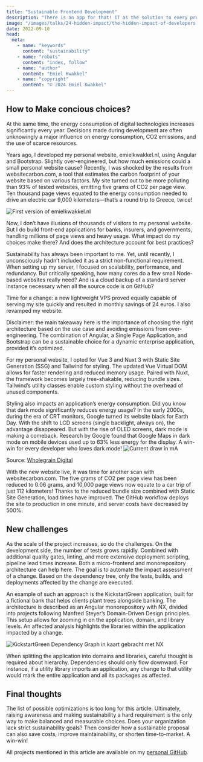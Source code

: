 ```yaml
---
title: "Sustainable Frontend Development"
description: "There is an app for that! IT as the solution to every problem. This is the mindset that drives developers who live for making an impact to get up every day with fresh energy. When looking at sustainability, this leads to IT for Good, Green IT, and the all-encompassing Sustainable IT"
image: "/images/talks/24-hidden-impact/the-hidden-impact-of-developers.jpg"
date: 2022-09-10
head:
  meta:
    - name: "keywords"
      content: "sustainability"
    - name: "robots"
      content: "index, follow"
    - name: "author"
      content: "Emiel Kwakkel"
    - name: "copyright"
      content: "© 2024 Emiel Kwakkel"
---
```


## How to Make concious choices?

At the same time, the energy consumption of digital technologies increases significantly every year. Decisions made during development are often unknowingly a major influence on energy consumption, CO2 emissions, and the use of scarce resources.

Years ago, I developed my personal website, emielkwakkel.nl, using Angular and Bootstrap. Slightly over-engineered, but how much emissions could a small personal website cause? Recently, I was shocked by the results from websitecarbon.com, a tool that estimates the carbon footprint of your website based on various factors. My site turned out to be more polluting than 93% of tested websites, emitting five grams of CO2 per page view. Ten thousand page views equated to the energy consumption needed to drive an electric car 9,000 kilometers—that’s a round trip to Greece, twice!

![First version of emielkwakkel.nl](/images/blog/sustainable-choices/emielkwakkel-nl-old.png)

Now, I don’t have illusions of thousands of visitors to my personal website. But I do build front-end applications for banks, insurers, and governments, handling millions of page views and heavy usage. What impact do my choices make there? And does the architecture account for best practices?

Sustainability has always been important to me. Yet, until recently, I unconsciously hadn’t included it as a strict non-functional requirement. When setting up my server, I focused on scalability, performance, and redundancy. But critically speaking, how many cores do a few small Node-based websites really need? And is a cloud backup of a standard server instance necessary when all the source code is on GitHub?

Time for a change: a new lightweight VPS proved equally capable of serving my site quickly and resulted in monthly savings of 24 euros. I also revamped my website.

Disclaimer: the main takeaway here is the importance of choosing the right architecture based on the use case and avoiding emissions from over-engineering. The combination of Angular, a Single Page Application, and Bootstrap can be a sustainable choice for a dynamic enterprise application, provided it’s optimized.

For my personal website, I opted for Vue 3 and Nuxt 3 with Static Site Generation (SSG) and Tailwind for styling. The updated Vue Virtual DOM allows for faster rendering and reduced memory usage. Paired with Nuxt, the framework becomes largely tree-shakable, reducing bundle sizes. Tailwind’s utility classes enable custom styling without the overhead of unused components.

Styling also impacts an application’s energy consumption. Did you know that dark mode significantly reduces energy usage? In the early 2000s, during the era of CRT monitors, Google turned its website black for Earth Day. With the shift to LCD screens (single backlight, always on), the advantage disappeared. But with the rise of OLED screens, dark mode is making a comeback. Research by Google found that Google Maps in dark mode on mobile devices used up to 63% less energy for the display. A win-win for every developer who loves dark mode!
![Current draw in mA](/images/blog/sustainable-choices/colour-energy-usage.png)

Source: [Wholegrain Digital](https://www.wholegraindigital.com/blog/dark-colour-web-design/)

With the new website live, it was time for another scan with websitecarbon.com. The five grams of CO2 per page view has been reduced to 0.06 grams, and 10,000 page views now equate to a car trip of just 112 kilometers! Thanks to the reduced bundle size combined with Static Site Generation, load times have improved. The GitHub workflow deploys the site to production in one minute, and server costs have decreased by 500%.

## New challenges

As the scale of the project increases, so do the challenges. On the development side, the number of tests grows rapidly. Combined with additional quality gates, linting, and more extensive deployment scripting, pipeline lead times increase. Both a micro-frontend and monorepository architecture can help here. The goal is to automate the impact assessment of a change. Based on the dependency tree, only the tests, builds, and deployments affected by the change are executed.

An example of such an approach is the KickstartGreen application, built for a fictional bank that helps clients plant trees alongside banking. The architecture is described as an Angular monorepository with NX, divided into projects following Manfred Steyer’s Domain-Driven Design principles. This setup allows for zooming in on the application, domain, and library levels. An affected analysis highlights the libraries within the application impacted by a change.

![KickstartGreen Dependency Graph in kaart gebracht met NX](/images/blog/sustainable-choices/kickstartgreen-nx.png)

When splitting the application into domains and libraries, careful thought is required about hierarchy. Dependencies should only flow downward. For instance, if a utility library imports an application, any change to that utility would mark the entire application and all its packages as affected.

## Final thoughts

The list of possible optimizations is too long for this article. Ultimately, raising awareness and making sustainability a hard requirement is the only way to make balanced and measurable choices. Does your organization lack strict sustainability goals? Then consider how a sustainable proposal can also save costs, improve maintainability, or shorten time-to-market. A win-win!

All projects mentioned in this article are available on my [personal GitHub](https://github.com/emielkwakkel).
